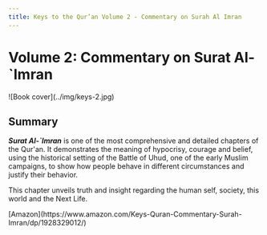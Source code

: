 ```yaml
---
title: Keys to the Qur’an Volume 2 - Commentary on Surah Al Imran
---
```


# Volume 2: Commentary on Surat Al-`Imran

<div markdown="1" class="cover-image">
![Book cover](../img/keys-2.jpg)
</div>

## Summary

**_Surat Al-`Imran_** is one of the most comprehensive and detailed chapters of the Qur'an. It demonstrates the meaning of hypocrisy, courage and belief, using the historical setting of the Battle of Uhud, one of the early Muslim campaigns, to show how people behave in different circumstances and justify their behavior.

This chapter unveils truth and insight regarding the human self, society, this world and the Next Life.

<div markdown="3" class="purchase-link">
[Amazon](https://www.amazon.com/Keys-Quran-Commentary-Surah-Imran/dp/1928329012/)
</div>